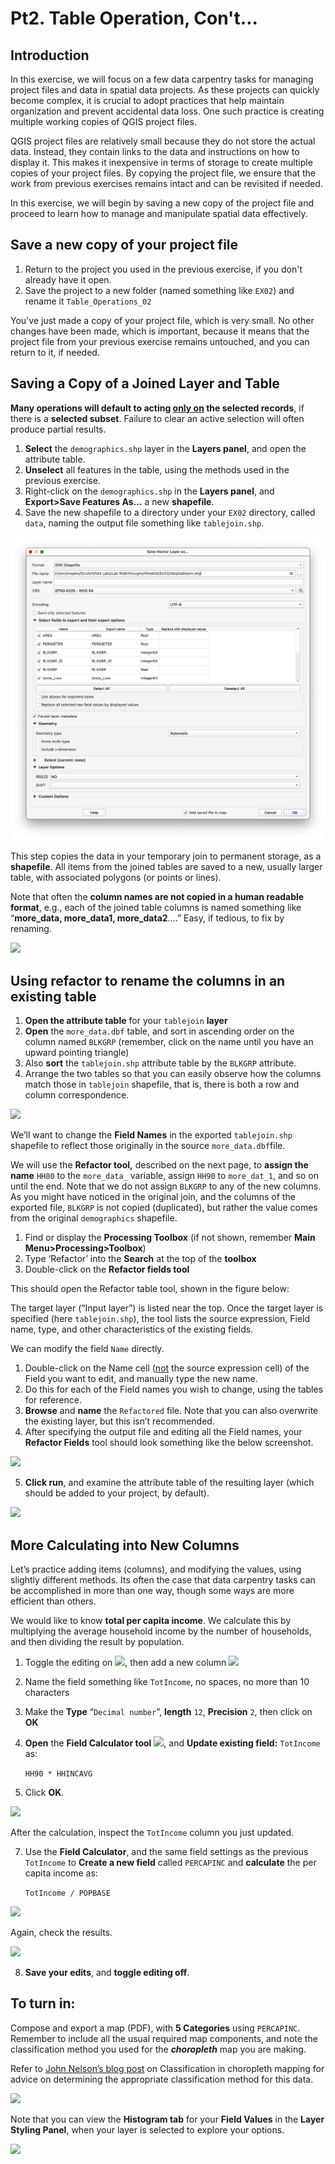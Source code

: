 # Pt2. Table Operation, Con't...


## Introduction

In this exercise, we will focus on a few data carpentry tasks for managing project files and data in spatial data projects. As these projects can quickly become complex, it is crucial to adopt practices that help maintain organization and prevent accidental data loss. One such practice is creating multiple working copies of QGIS project files.

QGIS project files are relatively small because they do not store the actual data. Instead, they contain links to the data and instructions on how to display it. This makes it inexpensive in terms of storage to create multiple copies of your project files. By copying the project file, we ensure that the work from previous exercises remains intact and can be revisited if needed.

In this exercise, we will begin by saving a new copy of the project file and proceed to learn how to manage and manipulate spatial data effectively.

## Save a new copy of your project file

1. Return to the project you used in the previous exercise, if you don't already have it open.
2. Save the project to a new folder (named something like `EX02`) and rename it `Table_Operations_02`

You've just made a copy of your project file, which is very small. No other changes have been made, which is important, because it means that the project file from your previous exercise remains untouched, and you can return to it, if needed.

## Saving a Copy of a Joined Layer and Table

**Many operations will default to acting <span style="text-decoration:underline;">only on</span> the selected records**, if there is a **selected subset**. Failure to clear an active selection will often produce partial results.

1. **Select** the `demographics.shp` layer in the **Layers panel**, and open the attribute table.
2. **Unselect** all features in the table, using the methods used in the previous exercise.
3. Right-click on the `demographics.shp` in the **Layers panel**, and **Export>Save Features As...** a new **shapefile**.
4. Save the new shapefile to a directory under your `EX02` directory, called `data`, naming the output file something like `tablejoin.shp`.

![](images/20250422_063433_image.png)

This step copies the data in your temporary join to permanent storage, as a **shapefile**.  All items from the joined tables are saved to a new, usually larger table, with associated polygons (or points or lines).

Note that often the **column names are not copied in a human readable format**, e.g., each of the joined table columns is named something like “**more_data, more_data1, more_data2**….”  Easy, if tedious, to fix by renaming.

![](images/Table_Operations_in_QGIS_pt2-a3ef262e.png)

## Using refactor to rename the columns in an existing table


1. **Open the attribute table** for your `tablejoin` **layer**
1. **Open** the `more_data.dbf` table, and sort in ascending order on the column named `BLKGRP` (remember, click on the name until you have an upward pointing triangle)
1. Also **sort** the `tablejoin.shp` attribute table by the `BLKGRP` attribute.
1. Arrange the two tables so that you can easily observe how the columns match those in `tablejoin` shapefile, that is, there is both a row and column correspondence.

![](images/Table_Operations_in_QGIS_pt2-fea23df6.png)

We’ll want to change the **Field Names** in the exported `tablejoin.shp` shapefile to reflect those originally in the source `more_data.dbf`file.

We will use the **Refactor tool,** described on the next page, to **assign the name** `HH80` to the `more_data_` variable,  assign `HH90` to `more_dat_1`, and so on until the end.  Note that we do not assign `BLKGRP` to any of the new columns. As you might have noticed in the original join, and the columns of the exported file, `BLKGRP` is not copied (duplicated), but rather the value comes from the original `demographics` shapefile.

1. Find or display the **Processing Toolbox** (if not shown, remember **Main Menu>Processing>Toolbox**)
1. Type ‘Refactor’ into the **Search** at the top of the **toolbox**
1. Double-click on the **Refactor fields tool**

This should open the Refactor table tool, shown in the figure below:

The target layer (“Input layer”) is listed near the top. Once the target layer is specified (here `tablejoin.shp`), the tool lists the source expression, Field name, type, and other characteristics of the existing fields.

We can modify the field `Name` directly.

1. Double-click on the Name cell (<span style="text-decoration:underline;">not</span> the source expression cell) of the Field you want to edit, and manually type the new name.
2. Do this for each of the Field names you wish to change, using the tables for reference.
3. **Browse** and **name** the `Refactored` file. Note that you can also overwrite the existing layer, but this isn’t recommended.
4. After specifying the output file and editing all the Field names, your **Refactor Fields** tool should look something like the below screenshot.

![](images/Table_Operations_in_QGIS_pt2-49826ac7.png)

5. **Click run**, and examine the attribute table of the resulting layer (which should be added to your project, by default).

![](images/Table_Operations_in_QGIS_pt2-aca8cefe.png)

## More Calculating into New Columns

Let’s practice adding items (columns), and modifying the values, using slightly different methods. Its often the case that data carpentry tasks can be accomplished in more than one way, though some ways are more efficient than others.

We would like to know **total per capita income**.  We calculate this by multiplying the average household income by the number of households, and then dividing the result by population.

1. Toggle the editing on ![](images/Table_Operations_in_QGIS_pt2-f508aba9.png), then add a new column ![](images/Table_Operations_in_QGIS_pt2-4826d846.png)
2. Name the field something like  `TotIncome`, no spaces, no more than 10 characters
3. Make the **Type** “`Decimal number`”, **length** `12`, **Precision** `2`, then click on **OK**
4. **Open** the **Field Calculator tool** ![](images/Table_Operations_in_QGIS_pt2-473b018a.png), and **Update existing field:** `TotIncome` as:

   `HH90 * HHINCAVG`
5. Click **OK**.

![](images/Table_Operations_in_QGIS_pt2-367734a6.png)

After the calculation, inspect the `TotIncome` column you just updated.

7. Use the **Field Calculator**, and the same field settings as the previous `TotIncome`  to **Create a new field** called `PERCAPINC` and **calculate** the per capita income as:

   `TotIncome / POPBASE`

![](images/Table_Operations_in_QGIS_pt2-b8b36689.png)

Again, check the results.

![](images/Table_Operations_in_QGIS_pt2-e0d0b296.png)

8. **Save your edits**, and **toggle editing off**.

## To turn in:

Compose and export a map (PDF), with **5 Categories** using `PERCAPINC`.  Remember to include all the usual required map components, and note the classification method you used for the _**choropleth**_ map you are making.

Refer to [John Nelson’s blog post](http://uxblog.idvsolutions.com/2011/10/telling-truth.html) on Classification in choropleth mapping for advice on determining the appropriate classification method for this data.

![](images/Table_Operations_in_QGIS_pt2-b720c6ef.png)

Note that you can view the **Histogram tab** for your **Field Values** in the **Layer Styling Panel**, when your layer is selected to explore your options.

![](images/Table_Operations_in_QGIS_pt2-0ddfe5ef.png)
